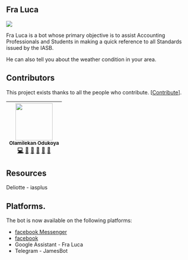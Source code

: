 ## Fra Luca

<img src="https://scontent.flos2-1.fna.fbcdn.net/v/t1.0-1/p200x200/34436336_206634823286928_8714798452459962368_n.jpg?_nc_cat=0&_nc_eui2=AeEu7l87G6UjwICxkwPUBMTsHBy0mb80haRhd2bxSg1jpWDiNXCZPvptHOpeAXMU51FPmzc0zm_-2dw7yxfXCuXOY2mStPUYVkJaxSnPKiZe9w&oh=edf5bb5cc7d945ea19296817ba21fe4d&oe=5C1FAF29"/>

Fra Luca is a bot whose primary objective is to assist Accounting Professionals and Students 
in making a quick reference to all Standards issued by the IASB.

He can also tell you about the weather condition in your area.

## Contributors

This project exists thanks to all the people who contribute. [[Contribute](CONTRIBUTING.md)].

| [<img src="https://github.com/olamilekan000.png" width="100px;"><br><sub><b>Olamilekan Odukoya</b></sub>](https://github.com/olamilekan000) <br /> [💻](https://github.com/olamilekan000/myBot/commits?author=olamilekan000 "Code") [💬](#question-olamilekan000 "Answering Questions") [📖](https://github.com/olamilekan000/myBot/commits?author=olamilekan000 "Documentation") [👀](#review-olamilekan000 "Reviewed Pull Requests") [📢](#talk-olamilekan000 "Talks") [🔧](#tool-olamilekan000 "Tools") |
| :---: | 

## Resources

Deliotte - iasplus

## Platforms.

The bot is now available on the following platforms:

* [facebook Messenger](https://www.messenger.com/t/IFRSBot)
* [facebook](https://web.facebook.com/IFRSBot)
* Google Assistant - Fra Luca
* Telegram - JamesBot


